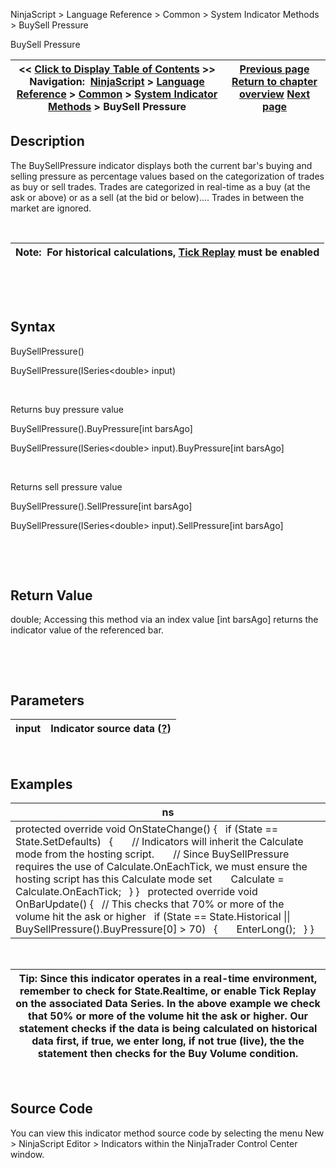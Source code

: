 ﻿


NinjaScript \> Language Reference \> Common \> System Indicator Methods \> BuySell Pressure






















BuySell Pressure







| \<\< [Click to Display Table of Contents](buysellpressure.md) \>\> **Navigation:**     [NinjaScript](ninjascript.md) \> [Language Reference](language_reference_wip.md) \> [Common](common.md) \> [System Indicator Methods](indicators.md) \> BuySell Pressure | [Previous page](bollinger_bands.md) [Return to chapter overview](indicators.md) [Next page](buysellvolume.md) |
| --- | --- |











## Description


The BuySellPressure indicator displays both the current bar's buying and selling pressure as percentage values based on the categorization of trades as buy or sell trades. Trades are categorized in real\-time as a buy (at the ask or above) or as a sell (at the bid or below).... Trades in between the market are ignored. 


 




| Note:  For historical calculations, [Tick Replay](tick_replay.md) must be enabled |
| --- |



 


 


## Syntax


BuySellPressure()  

BuySellPressure(ISeries\<double\> input)


 


Returns buy pressure value  

BuySellPressure().BuyPressure\[int barsAgo]  

BuySellPressure(ISeries\<double\> input).BuyPressure\[int barsAgo]


 


Returns sell pressure value  

BuySellPressure().SellPressure\[int barsAgo]  

BuySellPressure(ISeries\<double\> input).SellPressure\[int barsAgo]


 


 


## Return Value


double; Accessing this method via an index value \[int barsAgo] returns the indicator value of the referenced bar.


 


 


## Parameters




| input | Indicator source data ([?](valid_input_data_for_indicator.md)) |
| --- | --- |



 


## 


## Examples




| ns |
| --- |
| protected override void OnStateChange() {    if (State \=\= State.SetDefaults)    {        // Indicators will inherit the Calculate mode from the hosting script.        // Since BuySellPressure requires the use of Calculate.OnEachTick, we must ensure the hosting script has this Calculate mode set        Calculate \= Calculate.OnEachTick;    } }   protected override void OnBarUpdate() {    // This checks that 70% or more of the volume hit the ask or higher    if (State \=\= State.Historical \|\| BuySellPressure().BuyPressure\[0] \> 70)    {        EnterLong();    } } |



 




| Tip: Since this indicator operates in a real\-time environment, remember to check for State.Realtime, or enable Tick Replay on the associated Data Series. In the above example we check that 50% or more of the volume hit the ask or higher. Our statement checks if the data is being calculated on historical data first, if true, we enter long, if not true (live), the the statement then checks for the Buy Volume condition. |
| --- |



 


## Source Code


You can view this indicator method source code by selecting the menu New \> NinjaScript Editor \> Indicators within the NinjaTrader Control Center window.









